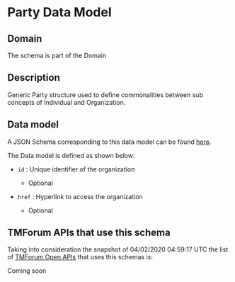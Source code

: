 # Party Data Model

## Domain

The  schema is part of the  Domain

## Description

Generic Party structure used to define commonalities between sub concepts of Individual and Organization.

## Data model

A JSON Schema corresponding to this data model can be found
[here](https://github.com/tmforum-rand/schemas/blob/candidates/EngagedParty/Party.schema.json).

The Data model is defined as shown below:

- `id` : Unique identifier of the organization

  - Optional


- `href` : Hyperlink to access the organization

  - Optional






## TMForum APIs that use this schema

Taking into consideration the snapshot of 04/02/2020 04:59:17 UTC the list of [TMForum Open APIs](https://www.tmforum.org/open-apis/) that uses this schemas is:

Coming soon